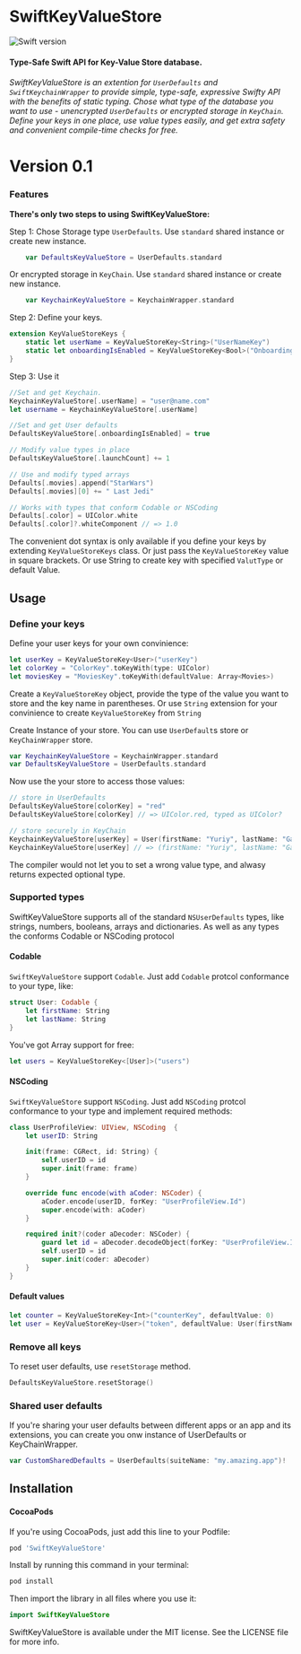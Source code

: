 # SwiftKeyValueStore

![Swift version](https://img.shields.io/badge/swift-4.0-orange.svg)

#### Type-Safe Swift API for Key-Value Store database. 

###### SwiftKeyValueStore is an extention for `UserDefaults` and `SwiftKeychainWrapper` to provide simple, type-safe, expressive Swifty API with the benefits of static typing. Chose what type of the database you want to use - unencrypted `UserDefaults` or encrypted storage in `KeyChain`. Define your keys in one place, use value types easily, and get extra safety and convenient compile-time checks for free.


# Version 0.1
### Features

**There's only two steps to using SwiftKeyValueStore:**

Step 1: Chose Storage type `UserDefaults`. Use `standard` shared instance or create new instance. 

```swift
    var DefaultsKeyValueStore = UserDefaults.standard
```

Or encrypted storage in `KeyChain`. Use `standard` shared instance or create new instance. 
```swift
    var KeychainKeyValueStore = KeychainWrapper.standard
```

Step 2: Define your keys.  

```swift
extension KeyValueStoreKeys {
    static let userName = KeyValueStoreKey<String>("UserNameKey")
    static let onboardingIsEnabled = KeyValueStoreKey<Bool>("OnboardingIsEnabledKey")
}
```

Step 3: Use it

```swift
//Set and get Keychain.
KeychainKeyValueStore[.userName] = "user@name.com"
let username = KeychainKeyValueStore[.userName]

//Set and get User defaults 
DefaultsKeyValueStore[.onboardingIsEnabled] = true

// Modify value types in place
DefaultsKeyValueStore[.launchCount] += 1

// Use and modify typed arrays
Defaults[.movies].append("StarWars")
Defaults[.movies][0] += " Last Jedi"

// Works with types that conform Codable or NSCoding
Defaults[.color] = UIColor.white
Defaults[.color]?.whiteComponent // => 1.0
```

The convenient dot syntax is only available if you define your keys by extending `KeyValueStoreKeys` class. Or just pass the `KeyValueStoreKey` value in square brackets. Or use String to create key with specified `ValutType` or default Value. 

## Usage

### Define your keys

Define your user keys for your own convinience:

```swift
let userKey = KeyValueStoreKey<User>("userKey")
let colorKey = "ColorKey".toKeyWith(type: UIColor)
let moviesKey = "MoviesKey".toKeyWith(defaultValue: Array<Movies>)
```

Create a `KeyValueStoreKey` object, provide the type of the value you want to store and the key name in parentheses.
Or use `String` extension for your convinience to create `KeyValueStoreKey` from `String`


Create Instance of your store. You can use `UserDefault`s store or `KeyChainWrapper` store.

```swift 
var KeychainKeyValueStore = KeychainWrapper.standard
var DefaultsKeyValueStore = UserDefaults.standard
```
Now use the your store to access those values:

```swift
// store in UserDefaults
DefaultsKeyValueStore[colorKey] = "red"
DefaultsKeyValueStore[colorKey] // => UIColor.red, typed as UIColor?

// store securely in KeyChain
KeychainKeyValueStore[userKey] = User(firstName: "Yuriy", lastName: "Gagarin") // struct User has to conform `Codable` protocol 
KeychainKeyValueStore[userKey] // => (firstName: "Yuriy", lastName: "Gagarin"), typed as User?
```

The compiler would not let you to set a wrong value type, and alwasy returns expected optional type.


### Supported types

SwiftKeyValueStore supports all of the standard `NSUserDefaults` types, like strings, numbers, booleans, arrays and dictionaries. As well as any types the conforms Codable or NSCoding protocol

#### Codable

`SwiftKeyValueStore` support `Codable`. Just add `Codable` protcol conformance to your type, like:
```swift
struct User: Codable {
    let firstName: String
    let lastName: String
}
```

You've got Array support for free:
```swift
let users = KeyValueStoreKey<[User]>("users")
```

#### NSCoding

`SwiftKeyValueStore` support `NSCoding`. Just add `NSCoding` protcol conformance to your type and implement required methods:
```swift
class UserProfileView: UIView, NSCoding  {
    let userID: String

    init(frame: CGRect, id: String) {
        self.userID = id
        super.init(frame: frame)
    }

    override func encode(with aCoder: NSCoder) {
        aCoder.encode(userID, forKey: "UserProfileView.Id")
        super.encode(with: aCoder)
    }

    required init?(coder aDecoder: NSCoder) {
        guard let id = aDecoder.decodeObject(forKey: "UserProfileView.Id") as? String else { return nil }
        self.userID = id
        super.init(coder: aDecoder)
    }
}
```

#### Default values

```swift
let counter = KeyValueStoreKey<Int>("counterKey", defaultValue: 0)
let user = KeyValueStoreKey<User>("token", defaultValue: User(firstName: "Anakin" lastName: "Skywalker"))
```


### Remove all keys

To reset user defaults, use `resetStorage` method.

```swift
DefaultsKeyValueStore.resetStorage()
```

### Shared user defaults

If you're sharing your user defaults between different apps or an app and its extensions, you can create you onw instance of UserDefaults or KeyChainWrapper.

```swift
var CustomSharedDefaults = UserDefaults(suiteName: "my.amazing.app")!
```

## Installation

#### CocoaPods

If you're using CocoaPods, just add this line to your Podfile:

```ruby
pod 'SwiftKeyValueStore'
```

Install by running this command in your terminal:

```sh
pod install
```
Then import the library in all files where you use it:

```swift
import SwiftKeyValueStore
```
SwiftKeyValueStore is available under the MIT license. See the LICENSE file for more info.
